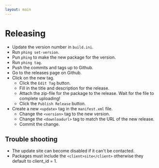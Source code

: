 ```yaml
---
layout: main
---
```


# Releasing

* Update the version number in `build.ini`.
* Run `phing set-version`.
* Pun `phing` to make the new package for the version.
* Run `phing tag`.
* Push the commits and tags up to Github.
* Go to the releases page on Github.
* Click on the new tag.
  - Click the `Edit Tag` button.
  - Fill in the title and description for the release.
  - Attach the zip-file for the package to the release. Wait for the file to complete uploading!
  - Click the `Publish Release` button.
* Create a new `<update>` tag in the `manifest.xml` file.
  - Change the `<version>` tag to the new version.
  - Change the `<downloadurl>` tag to match the URL of the new release.
  - Commit the change.

## Trouble shooting

* The update site can become disabled if it can't be contacted.
* Packages must include the `<client>site</client>` otherwise they default to client_id = 1.
